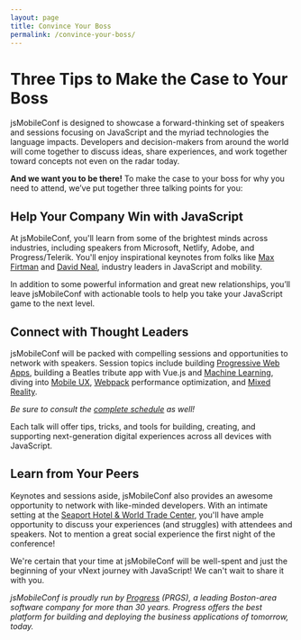 ```yaml
---
layout: page
title: Convince Your Boss
permalink: /convince-your-boss/
---
```


# Three Tips to Make the Case to Your Boss

jsMobileConf is designed to showcase a forward-thinking set of speakers and sessions focusing on JavaScript and the myriad technologies the language impacts. Developers and decision-makers from around the world will come together to discuss ideas, share experiences, and work together toward concepts not even on the radar today.

**And we want you to be there!** To make the case to your boss for why you need to attend, we’ve put together three talking points for you:

## Help Your Company Win with JavaScript

At jsMobileConf, you'll learn from some of the brightest minds across industries, including speakers from Microsoft, Netlify, Adobe, and Progress/Telerik. You'll enjoy inspirational keynotes from folks like [Max Firtman](https://twitter.com/firt) and [David Neal](https://twitter.com/reverentgeek), industry leaders in JavaScript and mobility.

In addition to some powerful information and great new relationships, you’ll leave jsMobileConf with actionable tools to help you take your JavaScript game to the next level.

## Connect with Thought Leaders

jsMobileConf will be packed with compelling sessions and opportunities to network with speakers. Session topics include building [Progressive Web Apps](https://jsmobileconf.com/schedule/session-bergenhem.html), building a Beatles tribute app with Vue.js and [Machine Learning](https://jsmobileconf.com/schedule/session-looper.html), diving into [Mobile UX](https://jsmobileconf.com/schedule/session-whelpley.html), [Webpack](https://jsmobileconf.com/schedule/session-parnell.html) performance optimization, and [Mixed Reality](https://jsmobileconf.com/schedule/session-yonet.html).

_Be sure to consult the [complete schedule](https://jsmobileconf.com/#lgx-schedule) as well!_

Each talk will offer tips, tricks, and tools for building, creating, and supporting next-generation digital experiences across all devices with JavaScript.

## Learn from Your Peers

Keynotes and sessions aside, jsMobileConf also provides an awesome opportunity to network with like-minded developers. With an intimate setting at the [Seaport Hotel & World Trade Center](https://www.seaportboston.com/), you'll have ample opportunity to discuss your experiences (and struggles) with attendees and speakers. Not to mention a great social experience the first night of the conference!

We're certain that your time at jsMobileConf will be well-spent and just the beginning of your vNext journey with JavaScript! We can't wait to share it with you.

_jsMobileConf is proudly run by [Progress](https://www.progress.com/) (PRGS), a leading Boston-area software company for more than 30 years. Progress offers the best platform for building and deploying the business applications of tomorrow, today._
